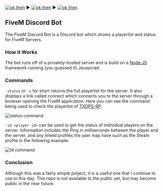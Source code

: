 [![ok then](https://img.shields.io/badge/-Home-blue?style=for-the-badge)](https://astonaceman.github.io) ▶ [![ok then](https://img.shields.io/badge/-Projects-blue?style=for-the-badge)](https://astonaceman.github.io/projects) ▶ [![ok then](https://img.shields.io/badge/-FiveM%20Discord%20Bot-purple?style=for-the-badge)](https://astonaceman.github.io/projects/fivemdiscordbot)

## FiveM Discord Bot
The FiveM Discord Bot is a Discord bot which shows a playerlist and status for FiveM Servers.

### How it Works
The bot runs off of a privately-hosted server and is build on a [Node.JS](https://nodejs.org)  framework running (you guessed it) Javascript.

### Commands
`-status` or `-s` for short returns the full playerlist for the server. It also displays a link called connect which connects you to the server through a browser opening the FiveM application. Here you can see the command being used to check the playerlist of [TXDPS-RP](https://txdps-rp.com/):

![status command](https://astonaceman.github.io/resources/img1.PNG)

`-id <player id>` can be used to get the status of individual players on the server. Information includes the Ping in milliseconds between the player and the server, and any linked profiles the user may have such as the Steam profile in the following example:

![id command](https://astonaceman.github.io/resources/img2.PNG)

### Conclusion
Although this was a fairly simple project, it is a useful one that I continue to use to this day. This repo is not available to the public yet, but may become public in the near future.
